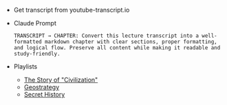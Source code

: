 - Get transcript from youtube-transcript.io
- Claude Prompt
  ```
  TRANSCRIPT → CHAPTER: Convert this lecture transcript into a well-formatted markdown chapter with clear sections, proper formatting, and logical flow. Preserve all content while making it readable and study-friendly.
  ```

- Playlists
  - [The Story of "Civilization"](https://www.youtube.com/playlist?list=PLREQ8S3NPaQvNTsYrqph8T4hn7KAHb1si)
  - [Geostrategy](https://www.youtube.com/playlist?list=PLREQ8S3NPaQt3JX33DN0QdGgtBJtAcTYQ)
  - [Secret History](https://www.youtube.com/@PredictiveHistory/videos)
